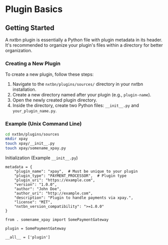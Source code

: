 # Plugin Basics

## Getting Started

A nxtbn plugin is essentially a Python file with plugin metadata in its header. It's recommended to organize your plugin's files within a directory for better organization.

### Creating a New Plugin

To create a new plugin, follow these steps:

1. Navigate to the `nxtbn/plugins/sources/` directory in your nxtbn installation.
2. Create a new directory named after your plugin (e.g., `plugin-name`).
3. Open the newly created plugin directory.
4. Inside the directory, create two Python files: `__init__.py` and `your_plugin_name.py`.

### Example (Unix Command Line)

```bash
cd nxtbn/plugins/sources
mkdir xpay
touch xpay/__init__.py
touch xpay/somename_xpay.py
```

Initialization (Example `__init__.py`)


```
metadata = {
    "plugin_name": "xpay",  # Must be unique to your plugin
    "plugin_type": "PAYMENT_PROCESSOR",  # Plugin type
    "plugin_uri": "https://example.com",
    "version": "1.0.0",
    "author": "John Doe",
    "author_uri": "http://example.com",
    "description": "Plugin to handle payments via xpay.",
    "license": "MIT",
    "nxtbn_version_compatibility": ">=1.0.0"
}

from . somename_xpay import SomePaymentGateway

plugin = SomePaymentGateway

__all__ = ['plugin']

```